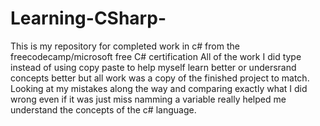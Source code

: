 # Learning-CSharp-
This is my repository for completed work in c# from the freecodecamp/microsoft free C# certification
All of the work I did type instead of using copy paste to help myself learn better or undersrand concepts better but all work was a copy of the finished project to match. Looking at my mistakes along the way and comparing exactly what I did wrong even if it was just miss namming a variable really helped me understand the concepts of the c# language.
